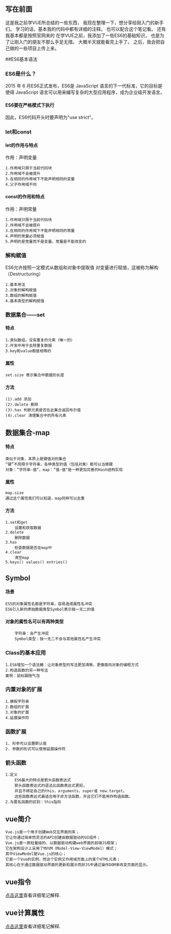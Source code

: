 ## 写在前面
这是我之前学VUE所总结的一些东西，
我现在整理一下，想分享给刚入门的新手们。
学习的话，基本我的代码中都有详细的注释。
也可以配合这个笔记看。
还有我基本都是按照官网来的
在学VUE之前，我添加了一些ES6的基础知识，
也是为了让刚入门的朋友不那么手足无措。
大概半天就能看完上手了。
之后，我会把自己做的一些项目上传上来。

##ES6基本语法

### ES6是什么？
2015 年 6 月ES6正式发布，ES6是 JavaScript 语言的下一代标准，它的目标是使得 JavaScript 语言可以用来编写复杂的大型应用程序，成为企业级开发语言。

#### ES6要在严格模式下执行
因此，ES6代码开头时要声明为"use strict"。

### let和const
#### let的作用与特点
作用：声明变量

    1.作用域只限于当前代码块
    2.作用域不会被提升
    3.在相同的作用域下不能声明相同的变量
    4.父子作用域不同
#### const的作用和特点
作用：声明常量

    1.作用域只限于当前代码块
    2.作用域不会被提升
    3.在相同的作用域下不能声明相同的常量
    4.声明的常量必须赋值
    5.声明的是常量而不是变量。常量是不能改变的

### 解构赋值
ES6允许按照一定模式从数组和对象中提取值
对变量进行赋值，这被称为解构（Destructuring）

    1.基本用法
    2.对象的解构赋值
    3.数组的解构赋值
    4.基本类型的解构赋值

### 数据集合——set
#### 特点
    1.类似数组，没有重复的元素（唯一的）
    2.开发中用于去除重复数据
    3.key和value都是相等的
#### 属性
    set.size 表示集合中数据的长度
#### 方法
    (1).add 添加
    (2).delete 删除
    (3).has 判断元素是否在此集合返回布尔值
    (4).clear 清理集合中的所有元素

## 数据集合-map
#### 特点
    类似于对象，本质上是键值对的集合
    “键”不局限于字符串，各种类型的值（包括对象）都可以当做键
    对象：“字符串-值”，map：”值-值“是一种更加完善的Hash结构实现
#### 属性
    map.size
    通过这个属性我们可以知道，map同样可以去重
#### 方法
    1.set和get
        设置和获取数据
    2.delete
        删除数据
    3.has
        检查数据是否在map中
    4.clear
        清空map
    5.keys() values() entries()
## Symbol
#### 场景
    ES5的对象属性名都是字符串，容易造成属性名冲突
    ES6引入新的原始数据类型Symbol表示独一无二的值
#### 对象的属性名可以有两种类型
        字符串：会产生冲突
        Symbol类型：独一无二不会与其他属性名产生冲突
### Class的基本应用
    1.ES6增加一个语法糖：让对象原型的写法更加清晰，更像面向对象的编程方式
    2.构造函数的另一种写法
    案例：鼠标跟随气泡
### 内置对象的扩展
    1.模板字符串
    2.数组的扩展
    3.对象的扩展
    4.延展操作符
### 函数扩展
    1. 形参可以设置默认值
    2. 参数的形式可以使用延展操作符
### 箭头函数
    1.定义
        ES6最大的特点是箭头函数表达式
        箭头函数表达式的语法比函数表达式更短，
        并且不绑定自己的this，arguments，super或 new.target。
        这些函数表达式最适合用于非方法函数，并且它们不能用作构造函数。
    2.与匿名函数的区别：this指向

## vue简介
    Vue.js是一个用于创建Web交互界面的库；
    它让你通过简单而灵活的API创建由数据驱动的UI组件；
    Vue.js是一款轻量级的、以数据驱动构建web界面的前端JS框架；
    它在架构设计上采用了MVVM（Model-View-ViewModel）模式；
    其中ViewModel是Vue.js的核心；
    它是一个Vue的实例，而这个实例又作用域页面上的某个HTML元素；
    其核心在于通过数据驱动界面的更新和展示而非JS中通过操作DOM来改变页面的显示。

## vue指令
 [点击这里](http://www.arashi.com.cn/vue-js-directives.html)查看详细笔记解释.

## vue计算属性
 [点击这里](http://www.arashi.com.cn/vue-js-computed-properties.html)查看详细笔记解释.
